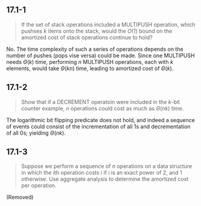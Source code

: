 ## 17.1-1

> If the set of stack operations included a $\text{MULTIPUSH}$ operation, which pushses $k$ items onto the stack, would the $O(1)$ bound on the amortized cost of stack operations continue to hold?

No. The time complexity of such a series of operations depends on the number of pushes (pops vise versa) could be made. Since one $\text{MULTIPUSH}$ needs $\Theta(k)$ time, performing $n$ $\text{MULTIPUSH}$ operations, each with $k$ elements, would take $\Theta(kn)$ time, leading to amortized cost of $\Theta(k)$.

## 17.1-2

> Show that if a $\text{DECREMENT}$ operatoin were included in the $k$-bit counter example, $n$ operations could cost as much as $\Theta(nk)$ time.

The logarithmic bit flipping predicate does not hold, and indeed a sequence of events could consist of the incrementation of all $1$s and decrementation of all $0$s; yielding $\Theta(nk)$.

## 17.1-3

> Suppose we perform a sequence of $n$ operations on a data structure in which the $i$th operation costs $i$ if $i$ is an exact power of $2$, and $1$ otherwise. Use aggregate analysis to determine the amortized cost per operation.

(Removed)
